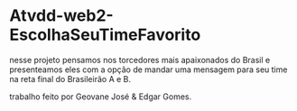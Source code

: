 # Atvdd-web2-EscolhaSeuTimeFavorito
nesse projeto pensamos nos torcedores mais apaixonados do Brasil e presenteamos eles com a opção de mandar uma mensagem para seu time na reta final do Brasileirão A e B.

trabalho feito por Geovane José & Edgar Gomes.
 
